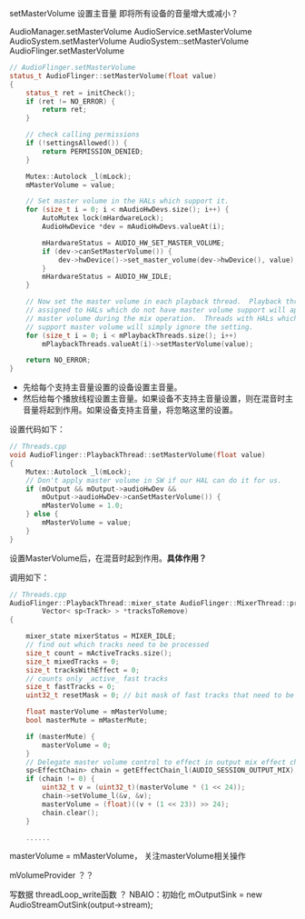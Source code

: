 setMasterVolume
设置主音量 即将所有设备的音量增大或减小？

AudioManager.setMasterVolume
AudioService.setMasterVolume
AudioSystem.setMasterVolume
AudioSystem::setMasterVolume
AudioFlinger.setMasterVolume

```c++
// AudioFlinger.setMasterVolume
status_t AudioFlinger::setMasterVolume(float value)
{
    status_t ret = initCheck();
    if (ret != NO_ERROR) {
        return ret;
    }

    // check calling permissions
    if (!settingsAllowed()) {
        return PERMISSION_DENIED;
    }

    Mutex::Autolock _l(mLock);
    mMasterVolume = value;

    // Set master volume in the HALs which support it.
    for (size_t i = 0; i < mAudioHwDevs.size(); i++) {
        AutoMutex lock(mHardwareLock);
        AudioHwDevice *dev = mAudioHwDevs.valueAt(i);

        mHardwareStatus = AUDIO_HW_SET_MASTER_VOLUME;
        if (dev->canSetMasterVolume()) {
            dev->hwDevice()->set_master_volume(dev->hwDevice(), value);
        }
        mHardwareStatus = AUDIO_HW_IDLE;
    }

    // Now set the master volume in each playback thread.  Playback threads
    // assigned to HALs which do not have master volume support will apply
    // master volume during the mix operation.  Threads with HALs which do
    // support master volume will simply ignore the setting.
    for (size_t i = 0; i < mPlaybackThreads.size(); i++)
        mPlaybackThreads.valueAt(i)->setMasterVolume(value);

    return NO_ERROR;
}
```

- 先给每个支持主音量设置的设备设置主音量。
- 然后给每个播放线程设置主音量。如果设备不支持主音量设置，则在混音时主音量将起到作用。如果设备支持主音量，将忽略这里的设置。

设置代码如下：

``` c++
// Threads.cpp
void AudioFlinger::PlaybackThread::setMasterVolume(float value)
{
    Mutex::Autolock _l(mLock);
    // Don't apply master volume in SW if our HAL can do it for us.
    if (mOutput && mOutput->audioHwDev &&
        mOutput->audioHwDev->canSetMasterVolume()) {
        mMasterVolume = 1.0;
    } else {
        mMasterVolume = value;
    }
}
```

设置MasterVolume后，在混音时起到作用。**具体作用？**

调用如下：

```c
// Threads.cpp
AudioFlinger::PlaybackThread::mixer_state AudioFlinger::MixerThread::prepareTracks_l(
        Vector< sp<Track> > *tracksToRemove)
{

    mixer_state mixerStatus = MIXER_IDLE;
    // find out which tracks need to be processed
    size_t count = mActiveTracks.size();
    size_t mixedTracks = 0;
    size_t tracksWithEffect = 0;
    // counts only _active_ fast tracks
    size_t fastTracks = 0;
    uint32_t resetMask = 0; // bit mask of fast tracks that need to be reset

    float masterVolume = mMasterVolume;
    bool masterMute = mMasterMute;

    if (masterMute) {
        masterVolume = 0;
    }
    // Delegate master volume control to effect in output mix effect chain if needed
    sp<EffectChain> chain = getEffectChain_l(AUDIO_SESSION_OUTPUT_MIX);
    if (chain != 0) {
        uint32_t v = (uint32_t)(masterVolume * (1 << 24));
        chain->setVolume_l(&v, &v);
        masterVolume = (float)((v + (1 << 23)) >> 24);
        chain.clear();
    }

    ......

```

 masterVolume = mMasterVolume， 关注masterVolume相关操作


mVolumeProvider ？？


写数据 threadLoop_write函数  ？
NBAIO：初始化 mOutputSink = new AudioStreamOutSink(output->stream);